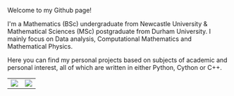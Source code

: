 Welcome to my Github page!

I'm a Mathematics (BSc) undergraduate from Newcastle University & Mathematical Sciences (MSc) postgraduate from Durham University. I mainly focus on Data analysis, Computational Mathematics and Mathematical Physics.

Here you can find my personal projects based on subjects of academic and personal interest, all of which are written in either Python, Cython or C++.
<table>
   <tr>
      <td><img src="https://github-readme-stats.vercel.app/api/top-langs?username=WinsomeDeer&layout=compact&theme=transparent"/></td>
      <td><img src="https://github-readme-stats.vercel.app/api?username=WinsomeDeer&show_icons=true&theme=transparent"/></td>
   </tr>
</table>
